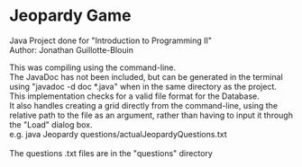 # Jeopardy Game

Java Project done for "Introduction to Programming II" <br>
Author: Jonathan Guillotte-Blouin

This was compiling using the command-line.<br>
The JavaDoc has not been included, but can be generated in the terminal using "javadoc -d doc *.java" when in the same directory as the project.<br>
This implementation checks for a valid file format for the Database.<br>
It also handles creating a grid directly from the command-line, using the relative path to the file as an argument, rather than having to input it through the "Load" dialog box.<br>
e.g. java Jeopardy questions/actualJeopardyQuestions.txt<br>
<br>
The questions .txt files are in the "questions" directory
